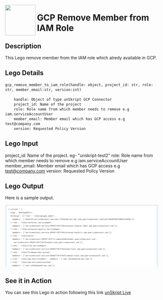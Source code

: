 [<img align="left" src="https://unskript.com/assets/favicon.png" width="100" height="100" style="padding-right: 5px">](https://unskript.com/assets/favicon.png) 
<h1>GCP Remove Member from IAM Role</h1>

## Description
This Lego remove member from the IAM role which alredy available in GCP.

## Lego Details

    gcp_remove_member_to_iam_role(handle: object, project_id: str, role: str, member_email:str, version:int)

        handle: Object of type unSkript GCP Connector
        project_id: Name of the project
        role: Role name from which member needs to remove e.g iam.serviceAccountUser
        member_email: Member email which has GCP access e.g test@company.com
        version: Requested Policy Version

## Lego Input
project_id: Name of the project. eg- "unskript-test2"
role: Role name from which member needs to remove e.g iam.serviceAccountUser
member_email: Member email which has GCP access e.g test@company.com
version: Requested Policy Version

## Lego Output
Here is a sample output.

<img src="./1.png">

## See it in Action

You can see this Lego in action following this link [unSkript Live](https://us.app.unskript.io)